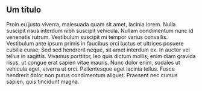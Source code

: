 ## Um título

Proin eu justo viverra, malesuada quam sit amet, lacinia lorem. Nulla suscipit risus interdum nibh suscipit vehicula. Nullam condimentum nunc id venenatis rutrum. Vestibulum suscipit mi tempor varius convallis. Vestibulum ante ipsum primis in faucibus orci luctus et ultrices posuere cubilia curae; Sed sed hendrerit neque, sit amet interdum ex. In auctor vel tellus in sagittis. Vivamus porttitor, leo quis dictum mollis, enim diam gravida risus, ut congue erat sapien vitae mauris. Nunc dolor enim, sodales ut vehicula eget, viverra ut orci. Pellentesque eget lacinia tellus. Fusce hendrerit dolor non purus condimentum aliquet. Praesent nec cursus sapien, quis tincidunt magna. 
